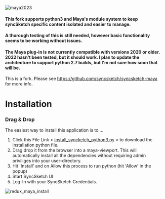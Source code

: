 ![maya2023](https://img.shields.io/badge/Maya2023-tested-brightgreen.svg)

#### This fork supports python3 and Maya's module system to keep syncSketch specific content isolated and easier to manage.

#### A thorough testing of this is still needed, however basic functionality seems to be working without issues.

#### The Maya plug-in is not currently compatible with versions 2020 or older.  2022 hasn't been tested, but it should work. I plan to update the architecture to support python 2.7 builds, but I'm not sure how soon that will be. 

This is a fork. Please see https://github.com/syncsketch/syncsketch-maya for more info.


# Installation

### Drag & Drop

The easiest way to install this application is to ...
1. Click this File Link > [install_syncketch_python3.py](https://github.com/Nathanieljla/syncsketch-maya/releases/download/v1.3.1-alpha/install_syncsketch_python3.py#install) < to download the installation python file.
2. Drag drop it from the browser into a maya-viewport. 
This will automatically install all the dependencies without requiring admin priviliges into your user-directory.
3. Hit 'Install' and on Allow this process to run python (hit 'Allow' in the popup)
4. Start SyncSketch UI
5. Log-In with your SyncSketch Credentials.

![redux_maya_install](https://user-images.githubusercontent.com/10859650/72236028-0bec0e80-358a-11ea-92da-9fdc698e50e7.gif)
